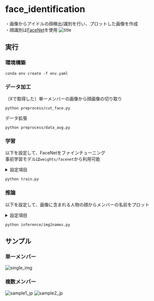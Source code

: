 # face_identification
・画像からアイドルの顔検出/識別を行い、プロットした画像を作成  
・顔識別は[FaceNet](https://github.com/timesler/facenet-pytorch)を使用
![title](https://github.com/user-attachments/assets/aad75e6f-0831-4bc8-9574-7c04afe4e644)

## 実行
### 環境構築
```
conda env create -f env.yaml
```

### データ加工
（Xで取得した）単一メンバーの画像から顔画像の切り取り
```
python preprocess/cut_face.py
```
データ拡張
```
python preprocess/data_aug.py
```

### 学習
以下を設定して、FaceNetをファインチューニング  
事前学習モデルは`weights/facenet`から利用可能
<details><summary>設定項目</summary>

・`DATANAME`    ：学習に使用するデータ  
・`LISTNAME`    ：メンバーのリスト  
・`AUG_DIR`     ：データ拡張を行ったデータ  
・`AUG_SIZE`    ：1枚の画像に対してデータ拡張で増やす枚数  
・`DEVICE`      ：cuda or mps or cpu  

</details>

```
python train.py
```

### 推論
以下を設定して、画像に含まれる人物の顔からメンバーの名前をプロット
<details><summary>設定項目</summary>

・`MODELPATH`   ：FaceNet model  
・`IMG_PATH`    ：プロットする画像  
・`MEMBER_LIST` ：メンバーのリスト  
・`MEMBER_ENJP` ：メンバーの名前の日本語/英語データ  
・`FONT_PATH`   ：使用するフォント  
・`FONT_SIZE`   ：使用するフォントサイズ（normal or large）  
・`DEVICE`      ：cuda or mps or cpu  
・`JP`          ：プロット（日本語 or 英語）

</details>

```
python inference/img2names.py
```


## サンプル
### 単一メンバー
![single_img](https://github.com/user-attachments/assets/9aa4becc-a0ac-4780-93a0-c54c3651d842)
### 複数メンバー
![sample1_jp](https://github.com/user-attachments/assets/0fe74957-5d7d-47eb-8242-8ad3ddfbbea3)
![sample2_jp](https://github.com/user-attachments/assets/b3cfd422-daa9-4f92-bc13-d288ddb2695c)